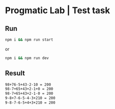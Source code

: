 # Progmatic Lab | Test task

## Run

```bash
npm i && npm run start
```

or

```bash
npm i && npm run dev
```

## Result

```bash
98+76-5+43-2-10 = 200
98-7+65+43+2-1+0 = 200
98-7+65+43+2-1-0 = 200
9-8+7-6-5-4-3+210 = 200
9-8-7-6-5+4+3+210 = 200
```

